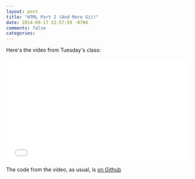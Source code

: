 ```yaml
---
layout: post
title: "HTML Part 2 (And More Git)"
date: 2014-09-17 22:57:59 -0700
comments: false
categories:
---
```


Here's the video from Tuesday's class:

<iframe src="//player.vimeo.com/video/106463451" width="500"
height="281" frameborder="0" webkitallowfullscreen mozallowfullscreen
allowfullscreen></iframe>

The code from the video, as usual, is [on Github](https://github.com/mkornblum/de271-fa14-examples)
